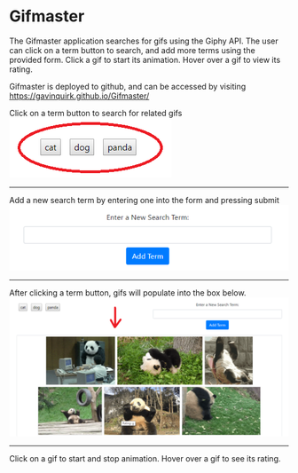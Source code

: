 # Gifmaster

The Gifmaster application searches for gifs using the Giphy API. The user can click on a term button to search, and add more terms using the provided form. Click a gif to start its animation. Hover over a gif to view its rating.

Gifmaster is deployed to github, and can be accessed by visiting https://gavinquirk.github.io/Gifmaster/

Click on a term button to search for related gifs
<img src='./assets/images/readme-images/term-buttons.png'>
<hr>
Add a new search term by entering one into the form and pressing submit
<img src='./assets/images/readme-images/new-term-entry.png'>
<hr>
After clicking a term button, gifs will populate into the box below.
<img src='./assets/images/readme-images/gif-population.png'>
<hr>
Click on a gif to start and stop animation. Hover over a gif to see its rating.
